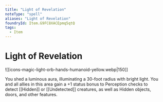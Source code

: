 ```yaml
---
title: "Light of Revelation"
noteType: "spell"
aliases: "Light of Revelation"
foundryId: Item.G9FC8XACEpmq5qtQ
tags:
  - Item
---
```


# Light of Revelation
![[icons-magic-light-orb-hands-humanoid-yellow.webp|150]]

You shed a luminous aura, illuminating a 30-foot radius with bright light. You and all allies in this area gain a +1 status bonus to Perception checks to detect [[Hidden]] or [[Undetected]] creatures, as well as Hidden objects, doors, and other features.
